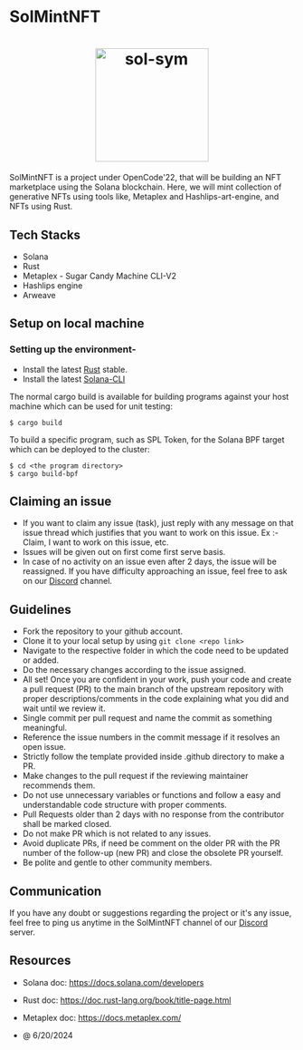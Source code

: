 
# SolMintNFT 

<h1 align="center">
    <img src="https://pbs.twimg.com/profile_images/1472933274209107976/6u-LQfjG_400x400.jpg" height="200" width="200" alt="sol-sym">
</h1>

SolMintNFT is a project under OpenCode'22, that will be building an NFT marketplace using the Solana blockchain. Here, we will mint collection of generative NFTs using tools like, Metaplex and Hashlips-art-engine, and NFTs using Rust.

## Tech Stacks
* Solana
* Rust
* Metaplex - Sugar Candy Machine CLI-V2
* Hashlips engine
* Arweave

## Setup on local machine

### Setting up the environment-
* Install the latest [Rust](https://rustup.rs) stable.
* Install the latest [Solana-CLI](https://docs.solana.com/cli/install-solana-cli-tools)

The normal cargo build is available for building programs against your host machine which can be used for unit testing:
```
$ cargo build
```
To build a specific program, such as SPL Token, for the Solana BPF target which can be deployed to the cluster:
```
$ cd <the program directory>
$ cargo build-bpf
```

## Claiming an issue 
* If you want to claim any issue (task), just reply with any message on that issue thread which justifies that you want to work on this issue. Ex :- Claim, I want to work on this issue, etc. 
* Issues will be given out on first come first serve basis. 
* In case of no activity on an issue even after 2 days, the issue will be reassigned. If you have difficulty approaching an issue, feel free to ask on our [Discord](https://discord.gg/EhkMEZpbuU) channel.

## Guidelines 
* Fork the repository to your github account.
* Clone it to your local setup by using `git clone <repo link>`
* Navigate to the respective folder in which the code need to be updated or added.
* Do the necessary changes according to the issue assigned.
* All set! Once you are confident in your work, push your code and create a pull request (PR) to the main branch of the upstream repository with proper descriptions/comments in the code explaining what you did and wait until we review it.
* Single commit per pull request and name the commit as something meaningful.
* Reference the issue numbers in the commit message if it resolves an open issue.
* Strictly follow the template provided inside .github directory to make a PR.
* Make changes to the pull request if the reviewing maintainer recommends them.
* Do not use unnecessary variables or functions and follow a easy and understandable code structure with proper comments.
* Pull Requests older than 2 days with no response from the contributor shall be marked closed.
* Do not make PR which is not related to any issues.
* Avoid duplicate PRs, if need be comment on the older PR with the PR number of the follow-up (new PR) and close the obsolete PR yourself.
* Be polite and gentle to other community members.

## Communication
If you have any doubt or suggestions regarding the project or it's any issue, feel free to ping us anytime in the SolMintNFT channel of our [Discord](https://discord.gg/EhkMEZpbuU) server.

## Resources
* Solana doc: https://docs.solana.com/developers
* Rust doc: https://doc.rust-lang.org/book/title-page.html
* Metaplex doc: https://docs.metaplex.com/

* @ 6/20/2024
